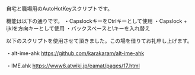 自宅と職場用のAutoHotKeyスクリプトです。

機能は以下の通りです。
・CapslockキーをCtrlキーとして使用
・Capslock + ijklを方向キーとして使用
・バックスペースと\キーを入れ替え

以下のスクリプトを使用させて頂きました。この場を借りてお礼申し上げます。

・alt-ime-ahk
https://github.com/karakaram/alt-ime-ahk

・IME.ahk
https://www6.atwiki.jp/eamat/pages/17.html
